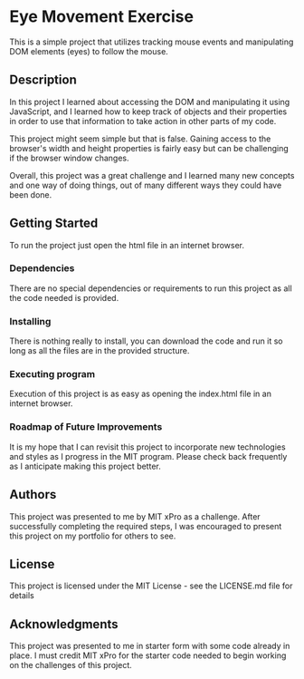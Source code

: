 # Eye Movement Exercise

This is a simple project that utilizes tracking mouse events and manipulating DOM elements (eyes) to follow the mouse.

## Description

In this project I learned about accessing the DOM and manipulating it using JavaScript, and I learned how to keep track of objects and their properties in order to use that information to take action in other parts of my code. 

This project might seem simple but that is false. Gaining access to the browser's width and height properties is fairly easy but can be challenging if the browser window changes. 

Overall, this project was a great challenge and I learned many new concepts and one way of doing things, out of many different ways they could have been done.

## Getting Started

To run the project just open the html file in an internet browser.

### Dependencies

There are no special dependencies or requirements to run this project as all the code needed is provided. 

### Installing

There is nothing really to install, you can download the code and run it so long as all the files are in the provided structure.

### Executing program

Execution of this project is as easy as opening the index.html file in an internet browser.

### Roadmap of Future Improvements

It is my hope that I can revisit this project to incorporate new technologies and styles as I progress in the MIT program. Please check back frequently as I anticipate making this project better.

## Authors

This project was presented to me by MIT xPro as a challenge. After successfully completing the required steps, I was encouraged to present this project on my portfolio for others to see.

## License

This project is licensed under the MIT License - see the LICENSE.md file for details

## Acknowledgments

This project was presented to me in starter form with some code already in place. I must credit MIT xPro for the starter code needed to begin working on the challenges of this project. 

